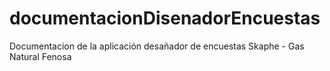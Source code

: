 documentacionDisenadorEncuestas
===============================

Documentacion de la aplicación desañador de encuestas Skaphe - Gas Natural Fenosa
